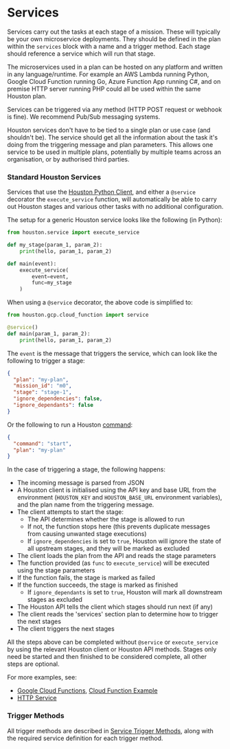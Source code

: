 
# Services

Services carry out the tasks at each stage of a mission. These will typically be your own microservice deployments.
They should be defined in the plan within the `services` block with a name and a trigger method. Each stage should 
reference a service which will run that stage.

The microservices used in a plan can be hosted on any platform and written in any language/runtime. 
For example an AWS Lambda running Python, Google Cloud Function running Go, Azure Function App running C#, and on 
premise HTTP server running PHP could all be used within the same Houston plan.

Services can be triggered via any method (HTTP POST request or webhook is fine). We recommend Pub/Sub messaging systems.

Houston services don't have to be tied to a single plan or use case (and shouldn't be). The service should get all 
the information about the task it's doing from the triggering message and plan parameters. This allows one service to
be used in multiple plans, potentially by multiple teams across an organisation, or by authorised third parties.


### Standard Houston Services

Services that use the [Houston Python Client](https://pypi.org/project/houston-client/), and either a `@service` 
decorator the `execute_service` function, will automatically be able to carry out Houston stages and various other tasks
with no additional configuration. 

The setup for a generic Houston service looks like the following (in Python):

```python
from houston.service import execute_service

def my_stage(param_1, param_2):
    print(hello, param_1, param_2)

def main(event):
    execute_service(
        event=event,
        func=my_stage
    )
```

When using a `@service` decorator, the above code is simplified to:

```python
from houston.gcp.cloud_function import service

@service()
def main(param_1, param_2):
    print(hello, param_1, param_2)
```

The `event` is the message that triggers the service, which can look like the following to trigger a stage:

```json
{
  "plan": "my-plan",
  "mission_id": "m0",
  "stage": "stage-1",
  "ignore_dependencies": false,
  "ignore_dependants": false
}
```

Or the following to run a Houston [command](./commands.md):

```json
{
  "command": "start",
  "plan": "my-plan"
}
```

In the case of triggering a stage, the following happens:
- The incoming message is parsed from JSON
- A Houston client is initialised using the API key and base URL from the environment (`HOUSTON_KEY` and `HOUSTON_BASE_URL` environment variables), and the plan name from the triggering message. 
- The client attempts to start the stage:
  - The API determines whether the stage is allowed to run
  - If not, the function stops here (this prevents duplicate messages from causing unwanted stage executions)
  - If `ignore_dependencies` is set to `true`, Houston will ignore the state of all upstream stages, and they will be marked as excluded
- The client loads the plan from the API and reads the stage parameters 
- The function provided (as `func` to `execute_service`) will be executed using the stage parameters
- If the function fails, the stage is marked as failed
- If the function succeeds, the stage is marked as finished
  - If `ignore_dependants` is set to `true`, Houston will mark all downstream stages as excluded
- The Houston API tells the client which stages should run next (if any)
- The client reads the 'services' section plan to determine how to trigger the next stages
- The client triggers the next stages

All the steps above can be completed without `@service` or `execute_service` by using the relevant Houston client or 
Houston API methods. Stages only need be started and then finished to be considered complete, all other steps are optional. 

For more examples, see: 
- [Google Cloud Functions](./google_cloud.md#google-cloud-functions), [Cloud Function Example](https://github.com/datasparq-intelligent-products/houston-quickstart-python/tree/master/google-cloud)
- [HTTP Service](https://github.com/datasparq-intelligent-products/houston-quickstart-python/tree/master/local)


### Trigger Methods

All trigger methods are described in [Service Trigger Methods](./service_trigger_methods.md), along with the required 
service definition for each trigger method.


